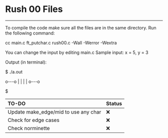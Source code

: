 # Rush 00 Files
---
To compile the code make sure all the files are in the same directory.
Run the following command:

cc main.c ft_putchar.c rush00.c -Wall -Werror -Wextra

You can change the input by editing main.c
Sample input:
x = 5, y = 3

Output (in terminal):

$ ./a.out

o---o
|   |
|   |
o---o

$   

| TO-DO      | Status |
| :---        | :---   |
| Update make_edge/mid to use any char      | ❌        |
| Check for edge cases   | ❌         |
| Check norminette | ❌ |
